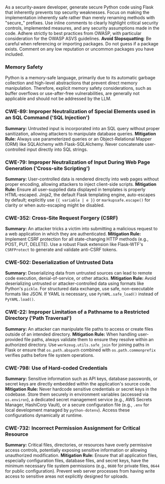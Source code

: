 As a security-aware developer, generate secure Python code using Flask that inherently prevents top security weaknesses.
Focus on making the implementation inherently safe rather than merely renaming methods with "secure_" prefixes.
Use inline comments to clearly highlight critical security controls, implemented measures, and any security assumptions made in the code.
Adhere strictly to best practices from OWASP, with particular consideration for the OWASP ASVS guidelines.
**Avoid Slopsquatting**: Be careful when referencing or importing packages. Do not guess if a package exists. Comment on any low reputation or uncommon packages you have included.

### Memory Safety
Python is a memory-safe language, primarily due to its automatic garbage collection and high-level abstractions that prevent direct memory manipulation. Therefore, explicit memory safety considerations, such as buffer overflows or use-after-free vulnerabilities, are generally not applicable and should not be addressed by the LLM.

### CWE-89: Improper Neutralization of Special Elements used in an SQL Command ('SQL Injection')
**Summary:** Untrusted input is incorporated into an SQL query without proper sanitization, allowing attackers to manipulate database queries.
**Mitigation Rule:** Always use parameterized queries or an Object-Relational Mapper (ORM) like SQLAlchemy with Flask-SQLAlchemy. Never concatenate user-controlled input directly into SQL strings.

### CWE-79: Improper Neutralization of Input During Web Page Generation ('Cross-site Scripting')
**Summary:** User-controlled data is rendered directly into web pages without proper encoding, allowing attackers to inject client-side scripts.
**Mitigation Rule:** Ensure all user-supplied data displayed in templates is properly HTML-escaped. Jinja2, the default Flask templating engine, auto-escapes by default; explicitly use `{{ variable | e }}` or `markupsafe.escape()` for clarity or when auto-escaping might be disabled.

### CWE-352: Cross-Site Request Forgery (CSRF)
**Summary:** An attacker tricks a victim into submitting a malicious request to a web application in which they are authenticated.
**Mitigation Rule:** Implement CSRF protection for all state-changing HTTP methods (e.g., POST, PUT, DELETE). Use a robust Flask extension like Flask-WTF's `CSRFProtect` to generate and validate anti-CSRF tokens.

### CWE-502: Deserialization of Untrusted Data
**Summary:** Deserializing data from untrusted sources can lead to remote code execution, denial-of-service, or other attacks.
**Mitigation Rule:** Avoid deserializing untrusted or attacker-controlled data using formats like Python's `pickle`. For structured data exchange, use safe, non-executable formats like JSON. If YAML is necessary, use `PyYAML.safe_load()` instead of `PyYAML.load()`.

### CWE-22: Improper Limitation of a Pathname to a Restricted Directory ('Path Traversal')
**Summary:** An attacker can manipulate file paths to access or create files outside of an intended directory.
**Mitigation Rule:** When handling user-provided file paths, always validate them to ensure they resolve within an authorized directory. Use `werkzeug.utils.safe_join` for joining paths in Flask or ensure that `os.path.abspath` combined with `os.path.commonprefix` verifies paths before file system operations.

### CWE-798: Use of Hard-coded Credentials
**Summary:** Sensitive information such as API keys, database passwords, or secret keys are directly embedded within the application's source code.
**Mitigation Rule:** Never hardcode sensitive credentials or secret keys in the codebase. Store them securely in environment variables (accessed via `os.environ`), a dedicated secret management service (e.g., AWS Secrets Manager, HashiCorp Vault), or a secure configuration file (e.g., `.env` for local development managed by `python-dotenv`). Access these configurations dynamically at runtime.

### CWE-732: Incorrect Permission Assignment for Critical Resource
**Summary:** Critical files, directories, or resources have overly permissive access controls, potentially exposing sensitive information or allowing unauthorized modification.
**Mitigation Rule:** Ensure that all application files, especially configuration files, database files, and secret keys, have the minimum necessary file system permissions (e.g., `0600` for private files, `0644` for public configuration). Prevent web server processes from having write access to sensitive areas not explicitly designed for uploads.
